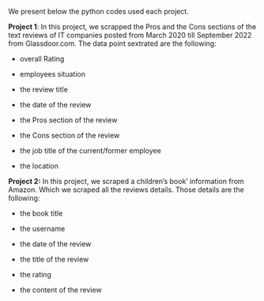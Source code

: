 We present below the python codes used each project.


**Project 1**: In this project, we scrapped the Pros and the Cons sections of the text reviews of IT companies posted from March 2020 till September 2022 from Glassdoor.com.
The data point sextrated are the following:

  - overall Rating
  
  - employees situation

  - the review title
  
  - the date of the review

  - the Pros section of the review

  - the Cons section of the review
  
  - the job title of the current/former employee
  
  - the location



**Project 2:** In this project, we scraped a children’s book’ information from Amazon. Which we scraped all the reviews details. Those details are the following: 

- the book title

- the username

- the date of the review

- the title of the review

- the rating

- the content of the review
